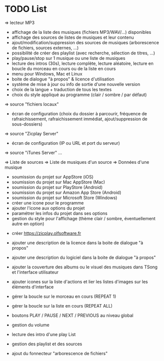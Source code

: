 # TODO List

=> lecteur MP3 

- affichage de la liste des musiques (fichiers MP3/WAV/...) disponibles
- affichage des sources de listes de musiques et leur contenu
- ajout/modification/suppression des sources de musiques (arborescence de fichiers, sources externes, ...)
- possibilité de créer des playlist (avec recherche, sélection de titres, ...)
- play/pause/stop sur 1 musique ou une liste de musiques
- lecture des intros (30s), lecture complète, lecture aléatoire, lecture en boucle du morceau en cours ou de la liste en cours
- menu pour Windows, Mac et Linux
- boite de dialogue "à propos" & licence d'utilisation
- système de mise à jour ou info de sortie d'une nouvelle version
- choix de la langue + traduction de tous les textes
- choix du style appliqué au programme (clair / sombre / par défaut)

=> source "fichiers locaux"
- écran de configuration (choix du dossier à parcourir, fréquence de rafraichissement, rafraichissement immédiat, ajout/suppression de sous-dossiers)

=> source "Zicplay Server"
- écran de configuration (IP ou URL et port du serveur)

=> source "iTunes Server"
...

=> Liste de sources
=> Liste de musiques d'un source
=> Données d'une musique

- soumission du projet sur AppStore (iOS)
- soumission du projet sur Mac AppStore (Mac)
- soumission du projet sur PlayStore (Android)
- soumission du projet sur Amazon App Store (Android)
- soumission du projet sur Microsoft Store (Windows)
- créer une icone pour le programme
- ajouter l'icone aux options du projet
- paramétrer les infos du projet dans ses options
- gestion du style pour l'affichage (thème clair / sombre, éventuellement autre en option)

* créer https://zicplay.olfsoftware.fr
* ajouter une description de la licence dans la boite de dialogue "à propos"
* ajouter une description du logiciel dans la boite de dialogue "à propos"
* ajouter la couverture des albums ou le visuel des musiques dans TSong et l'interface utilisateur
* ajouter icones sur la liste d'actions et lier les listes d'images sur les éléments d'interface

* gérer la boucle sur le morceau en cours (REPEAT 1)
* gérer la boucle sur la liste en cours (REPEAT ALL)
* boutons PLAY / PAUSE / NEXT / PREVIOUS au niveau global
* gestion du volume
* lecture des intro d'une play List
* gestion des playlist et des sources
* ajout du fonnecteur "arborescence de fichiers"
